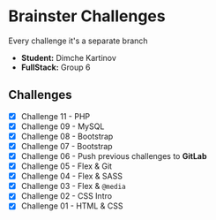 # Brainster Challenges
Every challenge it's a separate branch
- **Student:** Dimche Kartinov
- **FullStack:** Group 6

## Challenges
- [x] Challenge 11 - PHP
- [x] Challenge 09 - MySQL
- [x] Challenge 08 - Bootstrap
- [x] Challenge 07 - Bootstrap
- [x] Challenge 06 - Push previous challenges to **GitLab**
- [x] Challenge 05 - Flex & Git
- [x] Challenge 04 - Flex & SASS
- [x] Challenge 03 - Flex & `@media`
- [x] Challenge 02 - CSS Intro
- [x] Challenge 01 - HTML & CSS
